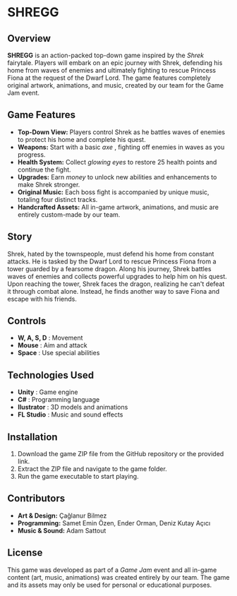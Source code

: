 
# SHREGG

## Overview

**SHREGG** is an action-packed top-down game inspired by the *Shrek* fairytale. Players will embark on an epic journey with Shrek, defending his home from waves of enemies and ultimately fighting to rescue Princess Fiona at the request of the Dwarf Lord. The game features completely original artwork, animations, and music, created by our team for the Game Jam event.

## Game Features

* **Top-Down View:** Players control Shrek as he battles waves of enemies to protect his home and complete his quest.
* **Weapons:** Start with a basic  *axe* , fighting off enemies in waves as you progress.
* **Health System:** Collect *glowing eyes* to restore 25 health points and continue the fight.
* **Upgrades:** Earn *money* to unlock new abilities and enhancements to make Shrek stronger.
* **Original Music:** Each boss fight is accompanied by unique music, totaling four distinct tracks.
* **Handcrafted Assets:** All in-game artwork, animations, and music are entirely custom-made by our team.

## Story

Shrek, hated by the townspeople, must defend his home from constant attacks. He is tasked by the Dwarf Lord to rescue Princess Fiona from a tower guarded by a fearsome dragon. Along his journey, Shrek battles waves of enemies and collects powerful upgrades to help him on his quest. Upon reaching the tower, Shrek faces the dragon, realizing he can't defeat it through combat alone. Instead, he finds another way to save Fiona and escape with his friends.

## Controls

* **W, A, S, D** : Movement
* **Mouse** : Aim and attack
* **Space** : Use special abilities

## Technologies Used

* **Unity** : Game engine
* **C#** : Programming language
* **Ilustrator** : 3D models and animations
* **FL Studio** : Music and sound effects

## Installation

1. Download the game ZIP file from the GitHub repository or the provided link.
2. Extract the ZIP file and navigate to the game folder.
3. Run the game executable to start playing.

## Contributors

* **Art & Design:** Çağlanur Bilmez
* **Programming:** Samet Emin Özen, Ender Orman, Deniz Kutay Açıcı
* **Music & Sound:** Adam Sattout

## License

This game was developed as part of a *Game Jam* event and all in-game content (art, music, animations) was created entirely by our team. The game and its assets may only be used for personal or educational purposes.

